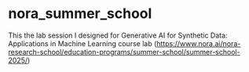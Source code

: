 # nora_summer_school
This the lab session I designed for Generative AI for Synthetic Data: Applications in Machine Learning course lab (https://www.nora.ai/nora-research-school/education-programs/summer-school/summer-school-2025/)
